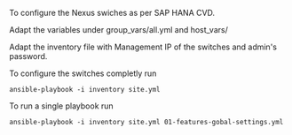 To configure the Nexus swiches as per SAP HANA CVD.

Adapt the variables under group_vars/all.yml and host_vars/

Adapt the inventory file with Management IP of the switches and admin's password. 

To configure the switches completly run

    ansible-playbook -i inventory site.yml 

To run a single playbook run

    ansible-playbook -i inventory site.yml 01-features-gobal-settings.yml
